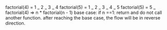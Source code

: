 factorial(4) = 1 _ 2 _ 3 _ 4
factorial(5) = 1 _ 2 _ 3 _ 4 _ 5
factorial(5) = 5 _ factorial(4) => n \* factorial(n - 1)
base case: if n ==1: return and do not call another function.
after reaching the base case, the flow will be in reverse direction.
